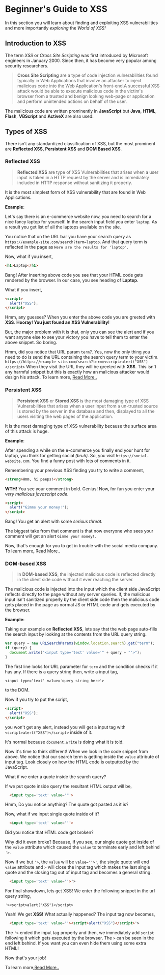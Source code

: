 # Beginner's Guide to XSS

In this section you will learn about finding and exploiting XSS vulnerabilities and more importantly _exploring_ the _World of XSS!_

## Introduction to XSS

The term _XSS_ or _Cross Site Scripting_ was first introduced by Microsoft engineers in January 2000. Since then, it has become very popular among security researchers.

> **Cross Site Scripting** are a type of code injection vulnerabilities found typically in Web Applications that involve an attacker to inject malicious code into the Web Application's front-end.A successful XSS attack would be able to execute malicious code in the victim's browser from a trusted and benign looking web-page or application and perform unintended actions on behalf of the user.

The malicious code are written prominently in **JavaScript** but **Java**, **HTML**, **Flash**, **VBScript** and **ActiveX** are also used.

## Types of XSS

There isn't any standardized classification of XSS, but the most prominent are **Reflected XSS**, **Persistent XSS** and **DOM Based XSS**.

### Reflected XSS

> **Reflected XSS** are type of XSS Vulnerabilities that arises when a user input is taken in a HTTP request by the server and is immediately included in HTTP response without sanitizing it properly.

It is the most simplest form of XSS vulnerability that are found in Web Applications.

**Example:**

Let's say there is an e-commerce website now, you need to search for a nice fancy laptop for yourself. In the search input field you enter `laptop`. As a result you get list of all the laptops available on the site.

You notice that on the URL bar you have your search query as `https://example-site.com/search?term=laptop`.
And that query term is reflected in the page as `Here are the results for 'laptop'`.

Now, what if you insert,

```html
<h1>Laptop</h1>
```

Bang! After inserting above code you see that your HTML code gets rendered by the browser. In our case, you see heading of **Laptop**.

What if you insert,

```html
<script>
  alert("XSS");
</script>
```

Hmm, any guesses? When you enter the above code you are greeted with **XSS**.
**Hooray! You just found an XSS Vulnerability!**

But, the major problem with it is that, only you can see the alert and if you want anyone else to see your victory you have to tell them to enter the above snippet. So boring.

Hmm, did you notice that URL param `term`?. Yes, now the only thing you need to do is send the URL containing the search query term to your victim.
`https://https://example-site.com/search?term=<script>alert("XSS")</script>`
When they visit the URL they will be greeted with **XSS**. This isn't any harmful snippet but this is exactly how an malicious attacker would design his attack. To learn more,
[Read More..](./Reflected%20XSS.md)

### Persistent XSS

> **Persistent XSS** or **Stored XSS** is the most damaging type of XSS Vulnerabilities that arises when a user input from a un-trusted source is stored by the server in the database and then, displayed to all the users visiting the web pages of the application.

It is the most damaging type of XSS vulnerability because the surface area of this attack is huge.

**Example:**

After spending a while on the e-commerce you finally end your hunt for laptop, you think for getting social _(bruh)_. So, you visit `https://social-website.com`. You find a funny post with lots of comments in it.

Remembering your previous XSS finding you try to write a comment,

```html
<strong>Hmm, hi peeps!</strong>
```

**WTH!** You see your comment in bold. Genius! Now, for fun you enter your _very malicious javascript code_.

```html
<script>
  alert("Gimme your money!");
</script>
```

Bang! You get an alert with some _serious threat._

The biggest take from that comment is that now everyone who sees your comment will get an alert `Gimme your money!`.

Now, that's enough for you to get in trouble with the social media company. To learn more,
[Read More..](./Persistent%20XSS.md)

### DOM-based XSS

> In **DOM-based XSS**, the injected malicious code is reflected directly in the client side code without it ever reaching the server.

The malicious code is injected into the input which the client side JavaScript reflects directly to the page without any server queries. If, the malicious input isn't sanitized properly by the client side code then the malicious code gets placed in the page as normal JS or HTML code and gets executed by the browser.

**Example:**

Taking our example on **Reflected XSS**, lets say that the web page auto-fills the search input by looking at the contents from the URL query string.

```javascript
var query = new URLSearchParams(window.location.search).get("term");
if (query) {
  document.write("<input type='text' value='" + query + "'>");
}
```

The first line looks for URL parameter for `term` and the condition checks if it has any. If there is a query string then, write a input tag,

`<input type='text' value='query string here'>` 

to the DOM.

Now if you try to put the script,

```html
<script>
  alert("XSS");
</script>
```

you won't get any alert, instead you will get a input tag with `<script>alert("XSS")</script>` inside of it.

It's normal because `document.write` is doing what it is told.

Now it's time to think different!
When we look in the code snippet from above. We notice that our search term is getting inside the `value` attribute of input tag.
Look closely on how the HTML code is outputted by the JavaScript. 

What if we enter a  quote inside the search query?

If we put  quote inside query the resultant HTML output will be,

```html
  <input type='text' value='"'>
```

Hmm, Do you notice anything? The quote got pasted as it is?

 Now, what if we input single quote inside of it?

```html
  <input type='text' value='''>
```

Did you notice that HTML code got broken?

Why did it even broke? Because, if you see, our single quote got inside of the `value` attribute which caused the `value` to terminate early and left behind `'>`.

Now if we but `'>`, the  `value` will be `value=''>'`, the single quote will end `value` attribute and `>` will close the input tag which makes the last single quote and the closing tag out of input tag and becomes a general string.

```html
  <input type='text' value=''>'>
```

For final showdown, lets get XSS!
We enter the following snippet in the url query string,

`'><script>alert("XSS")</script>`

Yeah! We get **XSS!**
What actually happened?
The input tag now becomes,

```html
  <input type='text' value=''><script>alert("XSS")</script>'>
```

The `'>` ended the input tag properly and then, we immediately add `script` following it which gets executed by the browser.
 The `>` can be seen in the end left behind. If you want you can even hide them using some extra HTML!

Now that's your job!

To learn more,[Read More..](./DOM-based%20XSS.md)
